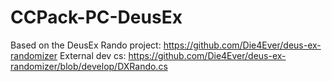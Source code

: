 # CCPack-PC-DeusEx

Based on the DeusEx Rando project: https://github.com/Die4Ever/deus-ex-randomizer
External dev cs: https://github.com/Die4Ever/deus-ex-randomizer/blob/develop/DXRando.cs
